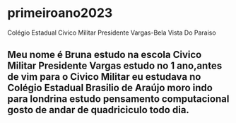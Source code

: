 # primeiroano2023
Colégio Estadual Civico Militar Presidente Vargas-Bela Vista Do Paraiso 

## Meu nome é Bruna estudo na escola Civico Militar Presidente Vargas estudo no 1 ano,antes de vim para o Civico Militar eu estudava no Colégio Estadual Brasilio de Araújo moro indo para londrina estudo pensamento computacional gosto de andar de quadriciculo todo dia.
